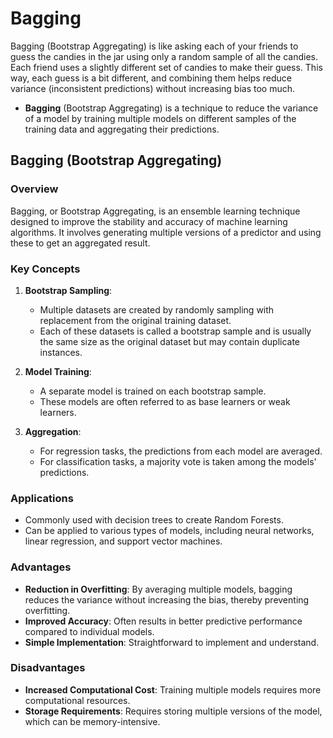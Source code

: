 # Bagging


Bagging (Bootstrap Aggregating) is like asking each of your friends to guess the candies in the jar using only a random sample of all the candies. Each friend uses a slightly different set of candies to make their guess. This way, each guess is a bit different, and combining them helps reduce variance (inconsistent predictions) without increasing bias too much.

* **Bagging** (Bootstrap Aggregating) is a technique to reduce the variance of a model by training multiple models on different samples of the training data and aggregating their predictions.


## Bagging (Bootstrap Aggregating)

### Overview
Bagging, or Bootstrap Aggregating, is an ensemble learning technique designed to improve the stability and accuracy of machine learning algorithms. It involves generating multiple versions of a predictor and using these to get an aggregated result.

### Key Concepts
1. **Bootstrap Sampling**:
   - Multiple datasets are created by randomly sampling with replacement from the original training dataset.
   - Each of these datasets is called a bootstrap sample and is usually the same size as the original dataset but may contain duplicate instances.

2. **Model Training**:
   - A separate model is trained on each bootstrap sample.
   - These models are often referred to as base learners or weak learners.

3. **Aggregation**:
   - For regression tasks, the predictions from each model are averaged.
   - For classification tasks, a majority vote is taken among the models' predictions.

### Applications
- Commonly used with decision trees to create Random Forests.
- Can be applied to various types of models, including neural networks, linear regression, and support vector machines.

### Advantages
- **Reduction in Overfitting**: By averaging multiple models, bagging reduces the variance without increasing the bias, thereby preventing overfitting.
- **Improved Accuracy**: Often results in better predictive performance compared to individual models.
- **Simple Implementation**: Straightforward to implement and understand.

### Disadvantages
- **Increased Computational Cost**: Training multiple models requires more computational resources.
- **Storage Requirements**: Requires storing multiple versions of the model, which can be memory-intensive.

